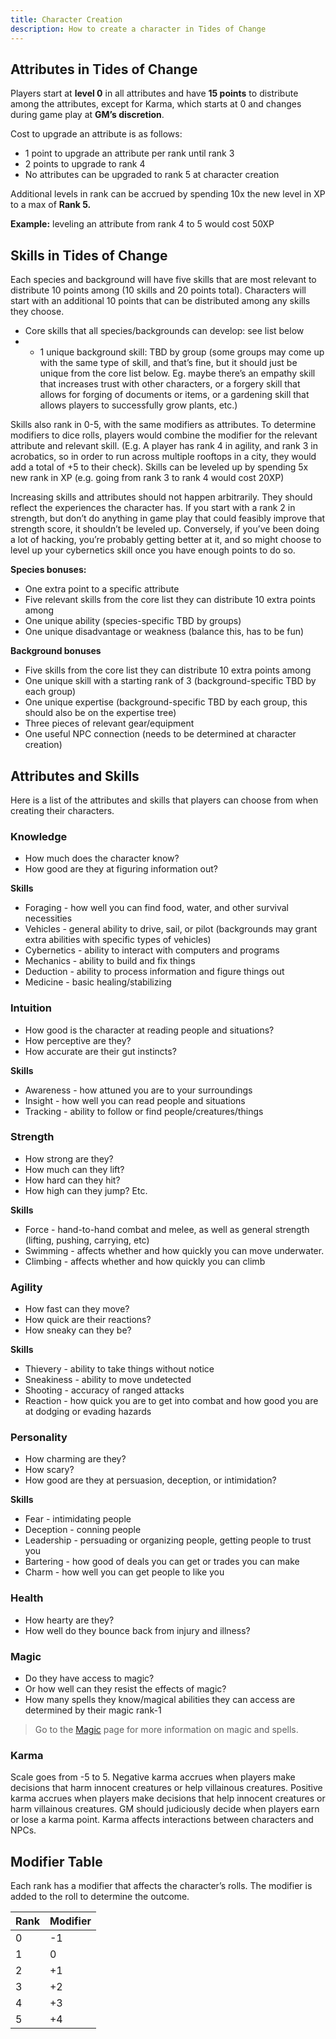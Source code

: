 ```yaml
---
title: Character Creation
description: How to create a character in Tides of Change
---
```



## Attributes in Tides of Change
Players start at **level 0** in all attributes and have **15 points** to distribute among the attributes, except for Karma, which starts at 0 and changes during game play at **GM’s discretion**.

Cost to upgrade an attribute is as follows:
- 1 point to upgrade an attribute per rank until rank 3
- 2 points to upgrade to rank 4
- No attributes can be upgraded to rank 5 at character creation


Additional levels in rank can be accrued by spending 10x the new level in XP to a max of **Rank 5.**

**Example:** leveling an attribute from rank 4 to 5 would cost 50XP

## Skills in Tides of Change
Each species and background will have five skills that are most relevant to distribute 10 points among (10 skills and 20 points total). Characters will start with an additional 10 points that can be distributed among any skills they choose. 
- Core skills that all species/backgrounds can develop: see list below
- + 1 unique background skill: TBD by group (some groups may come up with the same type of skill, and that’s fine, but it should just be unique from the core list below. Eg. maybe there’s an empathy skill that increases trust with other characters, or a forgery skill that allows for forging of documents or items, or a gardening skill that allows players to successfully grow plants, etc.)

Skills also rank in 0-5, with the same modifiers as attributes. To determine modifiers to dice rolls, players would combine the modifier for the relevant attribute and relevant skill. (E.g. A player has rank 4 in agility, and rank 3 in acrobatics, so in order to run across multiple rooftops in a city, they would add a total of +5 to their check). Skills can be leveled up by spending 5x new rank in XP (e.g. going from rank 3 to rank 4 would cost 20XP)

Increasing skills and attributes should not happen arbitrarily. They should reflect the experiences the character has. If you start with a rank 2 in strength, but don’t do anything in game play that could feasibly improve that strength score, it shouldn’t be leveled up. Conversely, if you’ve been doing a lot of hacking, you’re probably getting better at it, and so might choose to level up your cybernetics skill once you have enough points to do so.

**Species bonuses:**
- One extra point to a specific attribute
- Five relevant skills from the core list they can distribute 10 extra points among
- One unique ability (species-specific TBD by groups)
- One unique disadvantage or weakness (balance this, has to be fun)

**Background bonuses**
- Five skills from the core list they can distribute 10 extra points among
- One unique skill with a starting rank of 3 (background-specific TBD by each group)
- One unique expertise (background-specific TBD by each group, this should also be on the expertise tree)
- Three pieces of relevant gear/equipment
- One useful NPC connection (needs to be determined at character creation)




## Attributes and Skills
Here is a list of the attributes and skills that players can choose from when creating their characters.

### Knowledge
- How much does the character know? 
- How good are they at figuring information out?

**Skills**
- Foraging  - how well you can find food, water, and other survival necessities
- Vehicles  - general ability to drive, sail, or pilot (backgrounds may grant extra abilities with specific types of vehicles)
- Cybernetics  - ability to interact with computers and programs
- Mechanics  - ability to build and fix things
- Deduction  - ability to process information and figure things out
- Medicine  - basic healing/stabilizing



### Intuition
- How good is the character at reading people and situations? 
- How perceptive are they? 
- How accurate are their gut instincts?

**Skills**
- Awareness - how attuned you are to your surroundings
- Insight - how well you can read people and situations
- Tracking - ability to follow or find people/creatures/things

### Strength
- How strong are they? 
- How much can they lift? 
- How hard can they hit? 
- How high can they jump? Etc.

**Skills**
- Force - hand-to-hand combat and melee, as well as general strength (lifting, pushing, carrying, etc)
- Swimming - affects whether and how quickly you can move underwater.
- Climbing - affects whether and how quickly you can climb

### Agility
- How fast can they move? 
- How quick are their reactions? 
- How sneaky can they be?

**Skills**
- Thievery - ability to take things without notice
- Sneakiness - ability to move undetected
- Shooting - accuracy of ranged attacks
- Reaction - how quick you are to get into combat and how good you are at dodging or evading hazards

### Personality
- How charming are they? 
- How scary? 
- How good are they at persuasion, deception, or intimidation?

**Skills**
- Fear - intimidating people
- Deception - conning people
- Leadership - persuading or organizing people, getting people to trust you
- Bartering - how good of deals you can get or trades you can make
- Charm - how well you can get people to like you

### Health
- How hearty are they? 
- How well do they bounce back from injury and illness?

### Magic
- Do they have access to magic? 
- Or how well can they resist the effects of magic? 
- How many spells they know/magical abilities they can access are determined by their magic rank-1

> Go to the [Magic](../rules/magic) page for more information on magic and spells.

### Karma
Scale goes from -5 to 5. Negative karma accrues when players make decisions that harm innocent creatures or help villainous creatures. Positive karma accrues when players make decisions that help innocent creatures or harm villainous creatures. GM should judiciously decide when players earn or lose a karma point. Karma affects interactions between characters and NPCs. 


## Modifier Table
Each rank has a modifier that affects the character’s rolls. The modifier is added to the roll to determine the outcome.


| Rank | Modifier |
|------|----------|
| 0    | -1       |
| 1    | 0        |
| 2    | +1       |
| 3    | +2       |
| 4    | +3       |
| 5    | +4       |
